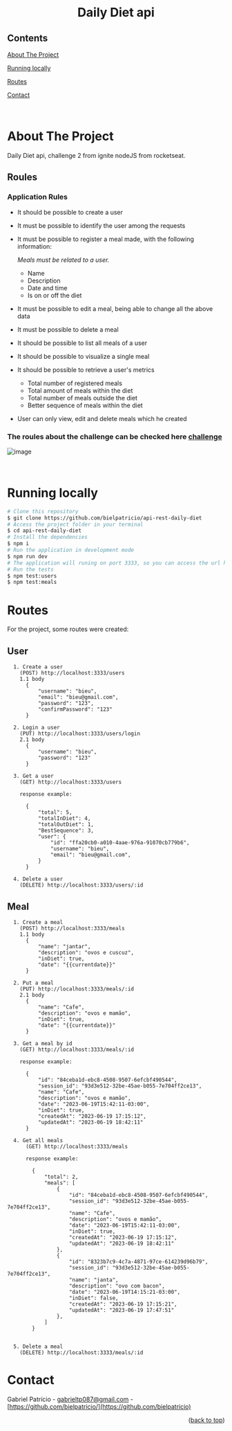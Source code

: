<div id="top"></div>

<!-- PROJECT LOGO -->

<br />
<div align="center">
  <h1 align="center">Daily Diet api</h3>
</div>

<!-- TABLE OF CONTENTS -->

## Contents

<p align="center">
    <p><a href="#about-the-project" title=" go to About the Project">About The Project</a></p>
    <p><a href="#running-locally" title=" go to Running locally">Running locally</a></p>
    <p><a href="#routes" title=" go to Routes">Routes</a></p>
    <p><a href="#contact" title=" go to Contact">Contact</a></p>
  </p>

<br>
<!-- ABOUT THE PROJECT -->

# About The Project

Daily Diet api, challenge 2 from ignite nodeJS from rocketseat. 

## Roules
### Application Rules

- It should be possible to create a user
- It must be possible to identify the user among the requests
- It must be possible to register a meal made, with the following information:
    
    *Meals must be related to a user.*
    
    - Name
    - Description
    - Date and time
    - Is on or off the diet
- It must be possible to edit a meal, being able to change all the above data
- It must be possible to delete a meal
- It should be possible to list all meals of a user
- It should be possible to visualize a single meal
- It should be possible to retrieve a user's metrics
    - Total number of registered meals
    - Total amount of meals within the diet
    - Total number of meals outside the diet
    - Better sequence of meals within the diet
- User can only view, edit and delete meals which he created

### The roules about the challenge can be checked here [challenge](https://efficient-sloth-d85.notion.site/Desafio-02-be7cdb37aaf74ba898bc6336427fa410)

![image](https://github.com/bielpatricio/api-rest-daily-diet/assets/32223762/415a0a0c-feb0-4a09-8bc3-8599291418fb)

<br>

# Running locally

```bash
# Clone this repository
$ git clone https://github.com/bielpatricio/api-rest-daily-diet
# Access the project folder in your terminal
$ cd api-rest-daily-diet
# Install the dependencies
$ npm i
# Run the application in development mode
$ npm run dev
# The application will runing on port 3333, so you can access the url http://localhost:3333/ to do the requests.
# Run the tests
$ npm test:users
$ npm test:meals
```

# Routes

For the project, some routes were created:

## User
```
  1. Create a user
    (POST) http://localhost:3333/users
    1.1 body
      {
          "username": "bieu",
          "email": "bieu@gmail.com",
          "password": "123",
          "confirmPassword": "123"
      }

  2. Login a user
    (PUT) http://localhost:3333/users/login
    2.1 body
      {
          "username": "bieu",
          "password": "123"
      }

  3. Get a user
    (GET) http://localhost:3333/users

    response example:

      {
          "total": 5,
          "totalInDiet": 4,
          "totalOutDiet": 1,
          "BestSequence": 3,
          "user": {
              "id": "ffa20cb0-a010-4aae-976a-91070cb779b6",
              "username": "bieu",
              "email": "bieu@gmail.com",
          }
      }

  4. Delete a user
    (DELETE) http://localhost:3333/users/:id
```

## Meal
```
  1. Create a meal
    (POST) http://localhost:3333/meals
    1.1 body
      {
          "name": "jantar",
          "description": "ovos e cuscuz",
          "inDiet": true,
          "date": "{{currentdate}}"
      }

  2. Put a meal
    (PUT) http://localhost:3333/meals/:id
    2.1 body
      {
          "name": "Cafe",
          "description": "ovos e mamão",
          "inDiet": true,
          "date": "{{currentdate}}"
      }

  3. Get a meal by id
    (GET) http://localhost:3333/meals/:id

    response example:

      {
          "id": "84ceba1d-ebc8-4508-9507-6efcbf490544",
          "session_id": "93d3e512-32be-45ae-b055-7e704ff2ce13",
          "name": "Cafe",
          "description": "ovos e mamão",
          "date": "2023-06-19T15:42:11-03:00",
          "inDiet": true,
          "createdAt": "2023-06-19 17:15:12",
          "updatedAt": "2023-06-19 18:42:11"
      }

  4. Get all meals
      (GET) http://localhost:3333/meals
  
      response example:
  
        {
            "total": 2,
            "meals": [
                {
                    "id": "84ceba1d-ebc8-4508-9507-6efcbf490544",
                    "session_id": "93d3e512-32be-45ae-b055-7e704ff2ce13",
                    "name": "Cafe",
                    "description": "ovos e mamão",
                    "date": "2023-06-19T15:42:11-03:00",
                    "inDiet": true,
                    "createdAt": "2023-06-19 17:15:12",
                    "updatedAt": "2023-06-19 18:42:11"
                },
                {
                    "id": "8323b7c9-4c7a-4871-97ce-614239d96b79",
                    "session_id": "93d3e512-32be-45ae-b055-7e704ff2ce13",
                    "name": "janta",
                    "description": "ovo com bacon",
                    "date": "2023-06-19T14:15:21-03:00",
                    "inDiet": false,
                    "createdAt": "2023-06-19 17:15:21",
                    "updatedAt": "2023-06-19 17:47:51"
                },
            ]
        }


  5. Delete a meal
    (DELETE) http://localhost:3333/meals/:id
```
   
# Contact

Gabriel Patrício - gabrieltp087@gmail.com - [https://github.com/bielpatricio/](https://github.com/bielpatricio)

<p align="right">(<a href="#top">back to top</a>)</p>
